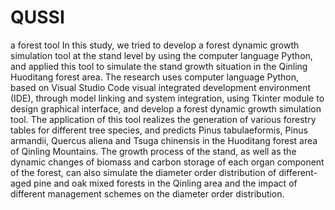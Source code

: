 # QUSSI
a forest tool
In this study, we tried to develop a forest dynamic growth simulation tool at the stand level by using the computer language Python, and applied this tool to simulate the stand growth situation in the Qinling Huoditang forest area. The research uses computer language Python, based on Visual Studio Code visual integrated development environment (IDE), through model linking and system integration, using Tkinter module to design graphical interface, and develop a forest dynamic growth simulation tool. The application of this tool realizes the generation of various forestry tables for different tree species, and predicts Pinus tabulaeformis, Pinus armandii, Quercus aliena and Tsuga chinensis in the Huoditang forest area of Qinling Mountains. The growth process of the stand, as well as the dynamic changes of biomass and carbon storage of each organ component of the forest, can also simulate the diameter order distribution of different-aged pine and oak mixed forests in the Qinling area and the impact of different management schemes on the diameter order distribution.
